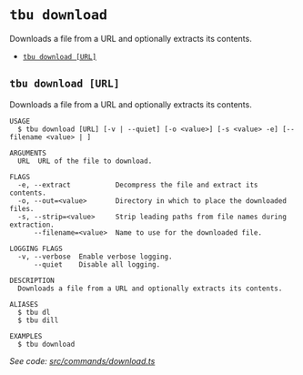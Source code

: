 `tbu download`
==============

Downloads a file from a URL and optionally extracts its contents.

* [`tbu download [URL]`](#tbu-download-url)

## `tbu download [URL]`

Downloads a file from a URL and optionally extracts its contents.

```
USAGE
  $ tbu download [URL] [-v | --quiet] [-o <value>] [-s <value> -e] [--filename <value> | ]

ARGUMENTS
  URL  URL of the file to download.

FLAGS
  -e, --extract           Decompress the file and extract its contents.
  -o, --out=<value>       Directory in which to place the downloaded files.
  -s, --strip=<value>     Strip leading paths from file names during extraction.
      --filename=<value>  Name to use for the downloaded file.

LOGGING FLAGS
  -v, --verbose  Enable verbose logging.
      --quiet    Disable all logging.

DESCRIPTION
  Downloads a file from a URL and optionally extracts its contents.

ALIASES
  $ tbu dl
  $ tbu dill

EXAMPLES
  $ tbu download
```

_See code: [src/commands/download.ts](https://github.com/tylerbutler/tools-monorepo/blob/v0.2.1/src/commands/download.ts)_
